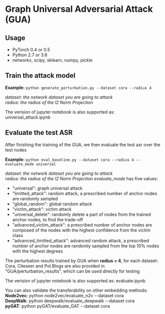 # Graph Universal Adversarial Attack (GUA)

## Usage
* PyTorch 0.4 or 0.5 
* Python 2.7 or 3.6
* networkx, scipy, sklearn, numpy, pickle

## Train the attack model 

**Example:** ```python generate_perturbation.py --dataset cora --radius 4 ```

*dataset: the network dataset you are going to attack* \
*radius: the radius of the l2 Norm Projection*

The verision of jupyter notebook is also supported as: universal_attack.ipynb

## Evaluate the test ASR
After finishing the training of the GUA, we then evaluate the test asr over the test nodes 

**Example:** ```python eval_baseline.py --dataset cora --radius 4 --evaluate_mode universal ```

*dataset: the network dataset you are going to attack* \
*radius: the radius of the l2 Norm Projection*
*evaluate_mode* has five values: 
* "universal": graph universal attack
* "limitted_attack": random attack, a prescribed number of anchor nodes are randomly sampled
* "global_random": global random attack
* "victim_attack": victim attack
* "universal_delete": randomly delete a part of nodes from the trained anchor nodes, to find the trade-off
* "advanced_victim_attack": a prescribed number of anchor nodes are composed of the nodes with the highest confidence from the victim class
* "advanced_limitted_attack": advanced random attack, a prescribed number of anchor nodes are randomly sampled from the top 10% nodes with the highest degrees

The perturbation results trained by GUA when **radius = 4**, for each dataset: Cora, Citeseer and Pol.Blogs are also provided in "GUA/perturbation_results", which can be used directly for testing

The verision of jupyter notebook is also supported as: evaluate.ipynb

You can also validate the transferability on other embedding methods: \
**Node2vec**: python node2vec/evaluate_n2v --dataset cora \
**DeepWalk**: python deepwalk/evaluate_deepwalk --dataset cora \
**pyGAT**: python pyGAT/evaluate_GAT --dataset cora
